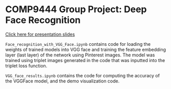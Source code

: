 # COMP9444 Group Project: Deep Face Recognition
[Click here for presentation slides](https://docs.google.com/presentation/d/1_sB9pA229NyX3D3ew4zZGrxLdDZYUGNciRHDHe4GxIk/edit?usp=sharing)

`Face_recognition_with_VGG_Face.ipynb` contains code for loading the weights of trained models into VGG face and training the feature embedding layer (last layer) of the network using Pinterest images. The model was trained using triplet images generated in the code that was inputted into the triplet loss function.

`VGG_face_results.ipynb` contains the code for computing the accuracy of the VGGFace model, and the demo visualization code.
